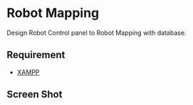 # Robot Mapping
Design Robot Control panel to Robot Mapping with database.

## Requirement

* [XAMPP](https://www.apachefriends.org/download.html)
 
## Screen Shot
